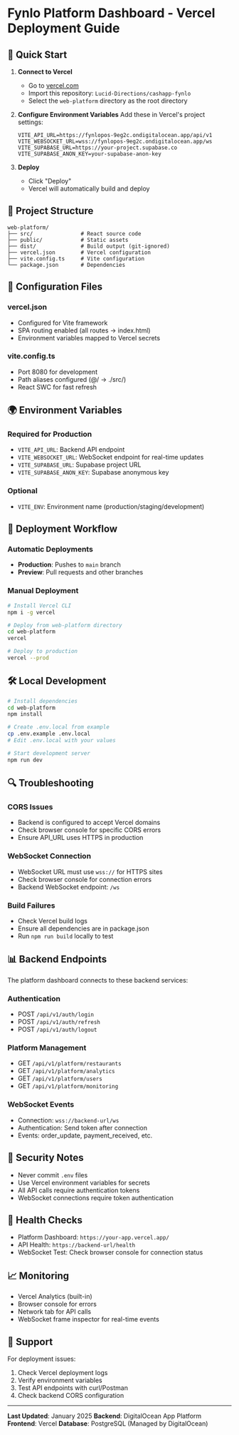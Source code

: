 # Fynlo Platform Dashboard - Vercel Deployment Guide

## 🚀 Quick Start

1. **Connect to Vercel**
   - Go to [vercel.com](https://vercel.com)
   - Import this repository: `Lucid-Directions/cashapp-fynlo`
   - Select the `web-platform` directory as the root directory

2. **Configure Environment Variables**
   Add these in Vercel's project settings:
   ```
   VITE_API_URL=https://fynlopos-9eg2c.ondigitalocean.app/api/v1
   VITE_WEBSOCKET_URL=wss://fynlopos-9eg2c.ondigitalocean.app/ws
   VITE_SUPABASE_URL=https://your-project.supabase.co
   VITE_SUPABASE_ANON_KEY=your-supabase-anon-key
   ```

3. **Deploy**
   - Click "Deploy"
   - Vercel will automatically build and deploy

## 📁 Project Structure

```
web-platform/
├── src/               # React source code
├── public/            # Static assets
├── dist/              # Build output (git-ignored)
├── vercel.json        # Vercel configuration
├── vite.config.ts     # Vite configuration
└── package.json       # Dependencies
```

## 🔧 Configuration Files

### vercel.json
- Configured for Vite framework
- SPA routing enabled (all routes → index.html)
- Environment variables mapped to Vercel secrets

### vite.config.ts
- Port 8080 for development
- Path aliases configured (@/ → ./src/)
- React SWC for fast refresh

## 🌍 Environment Variables

### Required for Production
- `VITE_API_URL`: Backend API endpoint
- `VITE_WEBSOCKET_URL`: WebSocket endpoint for real-time updates
- `VITE_SUPABASE_URL`: Supabase project URL
- `VITE_SUPABASE_ANON_KEY`: Supabase anonymous key

### Optional
- `VITE_ENV`: Environment name (production/staging/development)

## 🔄 Deployment Workflow

### Automatic Deployments
- **Production**: Pushes to `main` branch
- **Preview**: Pull requests and other branches

### Manual Deployment
```bash
# Install Vercel CLI
npm i -g vercel

# Deploy from web-platform directory
cd web-platform
vercel

# Deploy to production
vercel --prod
```

## 🛠️ Local Development

```bash
# Install dependencies
cd web-platform
npm install

# Create .env.local from example
cp .env.example .env.local
# Edit .env.local with your values

# Start development server
npm run dev
```

## 🔍 Troubleshooting

### CORS Issues
- Backend is configured to accept Vercel domains
- Check browser console for specific CORS errors
- Ensure API_URL uses HTTPS in production

### WebSocket Connection
- WebSocket URL must use `wss://` for HTTPS sites
- Check browser console for connection errors
- Backend WebSocket endpoint: `/ws`

### Build Failures
- Check Vercel build logs
- Ensure all dependencies are in package.json
- Run `npm run build` locally to test

## 📊 Backend Endpoints

The platform dashboard connects to these backend services:

### Authentication
- POST `/api/v1/auth/login`
- POST `/api/v1/auth/refresh`
- POST `/api/v1/auth/logout`

### Platform Management
- GET `/api/v1/platform/restaurants`
- GET `/api/v1/platform/analytics`
- GET `/api/v1/platform/users`
- GET `/api/v1/platform/monitoring`

### WebSocket Events
- Connection: `wss://backend-url/ws`
- Authentication: Send token after connection
- Events: order_update, payment_received, etc.

## 🔐 Security Notes

- Never commit `.env` files
- Use Vercel environment variables for secrets
- All API calls require authentication tokens
- WebSocket connections require token authentication

## 🚦 Health Checks

- Platform Dashboard: `https://your-app.vercel.app/`
- API Health: `https://backend-url/health`
- WebSocket Test: Check browser console for connection status

## 📈 Monitoring

- Vercel Analytics (built-in)
- Browser console for errors
- Network tab for API calls
- WebSocket frame inspector for real-time events

## 🤝 Support

For deployment issues:
1. Check Vercel deployment logs
2. Verify environment variables
3. Test API endpoints with curl/Postman
4. Check backend CORS configuration

---

**Last Updated**: January 2025
**Backend**: DigitalOcean App Platform
**Frontend**: Vercel
**Database**: PostgreSQL (Managed by DigitalOcean)
